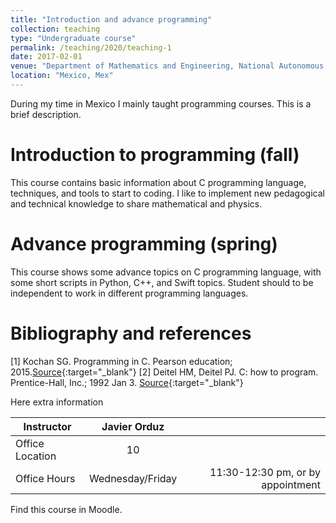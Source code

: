 ```yaml
---
title: "Introduction and advance programming"
collection: teaching
type: "Undergraduate course"
permalink: /teaching/2020/teaching-1
date: 2017-02-01
venue: "Department of Mathematics and Engineering, National Autonomous University of Mexico"
location: "Mexico, Mex"
---
```



During my time in Mexico I mainly taught programming courses. This is a brief description.

# Introduction to programming (fall)

This course contains basic information about C programming language, techniques, and tools to start to coding. I like to implement new pedagogical and technical knowledge to share mathematical and physics. 


# Advance programming (spring)

This course shows some advance topics on C programming language, with some short scripts in Python, C++, and Swift topics. Student should to be independent to work in different programming languages.

# Bibliography and references
[1] Kochan SG. Programming in C. Pearson education; 2015.[Source](https://tinyurl.com/ygg56pr3){:target="_blank"}
[2] Deitel HM, Deitel PJ. C: how to program. Prentice-Hall, Inc.; 1992 Jan 3. [Source](https://tinyurl.com/yf8xuf9l){:target="_blank"}


Here extra information


| Instructor   |      Javier Orduz      |   |
|--------------------|:-----------------------:|----------------:|
| Office Location |  10 |  |
| Office Hours |    Wednesday/Friday   |   11:30-12:30 pm, or by appointment |


Find this course in Moodle.
